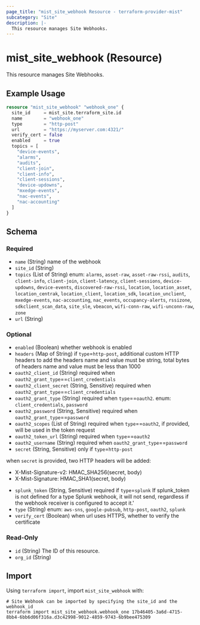 ```yaml
---
page_title: "mist_site_webhook Resource - terraform-provider-mist"
subcategory: "Site"
description: |-
  This resource manages Site Webhooks.
---
```


# mist_site_webhook (Resource)

This resource manages Site Webhooks.


## Example Usage

```terraform
resource "mist_site_webhook" "webhook_one" {
  site_id     = mist_site.terraform_site.id
  name        = "webhook_one"
  type        = "http-post"
  url         = "https://myserver.com:4321/"
  verify_cert = false
  enabled     = true
  topics = [
    "device-events",
    "alarms",
    "audits",
    "client-join",
    "client-info",
    "client-sessions",
    "device-updowns",
    "mxedge-events",
    "nac-events",
    "nac-accounting"
  ]
}
```

<!-- schema generated by tfplugindocs -->
## Schema

### Required

- `name` (String) name of the webhook
- `site_id` (String)
- `topics` (List of String) enum: `alarms`, `asset-raw`, `asset-raw-rssi`, `audits`, `client-info`, `client-join`, `client-latency`, `client-sessions`, `device-updowns`, `device-events`, `discovered-raw-rssi`, `location`, `location_asset`, `location_centrak`, `location_client`, `location_sdk`, `location_unclient`, `mxedge-events`, `nac-accounting`, `nac_events`, `occupancy-alerts`, `rssizone`, `sdkclient_scan_data`, `site_sle`, `vbeacon`, `wifi-conn-raw`, `wifi-unconn-raw`, `zone`
- `url` (String)

### Optional

- `enabled` (Boolean) whether webhook is enabled
- `headers` (Map of String) if `type`=`http-post`, additional custom HTTP headers to add
the headers name and value must be string, total bytes of headers name and value must be less than 1000
- `oauth2_client_id` (String) required when `oauth2_grant_type`==`client_credentials`
- `oauth2_client_secret` (String, Sensitive) required when `oauth2_grant_type`==`client_credentials`
- `oauth2_grant_type` (String) required when `type`==`oauth2`. enum: `client_credentials`, `password`
- `oauth2_password` (String, Sensitive) required when `oauth2_grant_type`==`password`
- `oauth2_scopes` (List of String) required when `type`==`oauth2`, if provided, will be used in the token request
- `oauth2_token_url` (String) required when `type`==`oauth2`
- `oauth2_username` (String) required when `oauth2_grant_type`==`password`
- `secret` (String, Sensitive) only if `type`=`http-post` 

when `secret` is provided, two  HTTP headers will be added: 
  * X-Mist-Signature-v2: HMAC_SHA256(secret, body)
  * X-Mist-Signature: HMAC_SHA1(secret, body)
- `splunk_token` (String, Sensitive) required if `type`=`splunk`
If splunk_token is not defined for a type Splunk webhook, it will not send, regardless if the webhook receiver is configured to accept it.'
- `type` (String) enum: `aws-sns`, `google-pubsub`, `http-post`, `oauth2`, `splunk`
- `verify_cert` (Boolean) when url uses HTTPS, whether to verify the certificate

### Read-Only

- `id` (String) The ID of this resource.
- `org_id` (String)



## Import
Using `terraform import`, import `mist_site_webhook` with:
```shell
# Site Webhook can be imported by specifying the site_id and the webhook_id
terraform import mist_site_webhook.webhook_one 17b46405-3a6d-4715-8bb4-6bb6d06f316a.d3c42998-9012-4859-9743-6b9bee475309
```